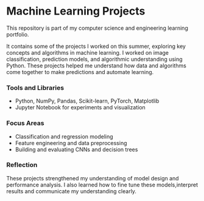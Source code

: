 # Machine Learning Projects

This repository is part of my computer science and engineering learning portfolio.

It contains some of the projects I worked on this summer, exploring key concepts and algorithms in machine learning. I worked on image classification, prediction models, and algorithmic understanding using Python. These projects helped me understand how data and algorithms come together to make predictions and automate learning.

### Tools and Libraries
- Python, NumPy, Pandas, Scikit-learn, PyTorch, Matplotlib  
- Jupyter Notebook for experiments and visualization  

### Focus Areas
- Classification and regression modeling  
- Feature engineering and data preprocessing  
- Building and evaluating CNNs and decision trees  

### Reflection
These projects strengthened my understanding of model design and performance analysis. I also learned how to fine tune these models,interpret results and communicate my understanding clearly.
